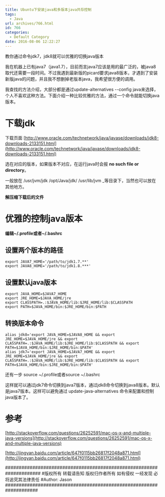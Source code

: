 ```yaml
---
title: Ubuntu下安装java和多版本java共存控制
tags:
  - Java
url: archives/766.html
id: 766
categories:
  - Default Category
date: 2016-08-06 12:22:27
---
```


教你通过命令jdk7，jdk8就可以优雅的切换java版本

我在机器上已有java7（java1.7），目前而言java7应该是用的最广泛的，被java8取代还需要一段时间。不过我遇到最新版的picard要求java8版本，才遇到了安装新版java的问题，并且我不想删掉老版本java，我希望很方便的调用。

我查找的方法介绍，大部分都是通过update-alternatives --config java来选择，个人不喜欢这种方法。下面介绍一种比较优雅的方法，通过一个命令就能切换java版本。

# 下载jdk

下载页面  [http://www.oracle.com/technetwork/java/javase/downloads/jdk8-downloads-2133151.html](http://www.oracle.com/technetwork/java/javase/downloads/jdk8-downloads-2133151.html)

选在对应的版本，如果版本不对应，在运行java时会报 **no such file or directory**。

一般放在  /usr/jvm/jdk   /opt/Java/jdk/   /usr/lib/jvm _等目录下，当然也可以放在其他地方。

**解压缩下载后的文件**

# 优雅的控制java版本

**编辑~/.profile或者~/.bashrc**

## 设置两个版本的路径

```
export JAVA7_HOME='/path/to/jdk1.7.**'
export JAVA8_HOME='/path/to/jdk1.8.***'
```


## 设置默认java版本

```
export JAVA_HOME=$JAVA7_HOME
export JRE_HOME=$JAVA_HOME/jre
export CLASSPATH=.:$JAVA_HOME/lib:$JRE_HOME/lib:$CLASSPATH
export PATH=$JAVA_HOME/bin:$JRE_HOME/bin:$PATH
```


## 转换版本命令

```
alias jdk8='export JAVA_HOME=$JAVA8_HOME && export JRE_HOME=$JAVA_HOME/jre && export CLASSPATH=.:$JAVA_HOME/lib:$JRE_HOME/lib:$CLASSPATH && export PATH=$JAVA_HOME/bin:$JRE_HOME/bin:$PATH'
alias jdk7='export JAVA_HOME=$JAVA7_HOME && export JRE_HOME=$JAVA_HOME/jre && export CLASSPATH=.:$JAVA_HOME/lib:$JRE_HOME/lib:$CLASSPATH && export PATH=$JAVA_HOME/bin:$JRE_HOME/bin:$PATH'
```


还有一步 source ~/.profile或者source ~/.bashrc

这样就可以通过jdk7命令切换到java7版本，通过jdk8命令切换到java8版本。默认是java7版本。这样可以避免通过 update-java-alternatives 命令来配置和控制java版本了。

# 参考

[http://stackoverflow.com/questions/26252591/mac-os-x-and-multiple-java-versions](http://stackoverflow.com/questions/26252591/mac-os-x-and-multiple-java-versions)

[http://jingyan.baidu.com/article/647f0115bb26817f2048a871.html](http://jingyan.baidu.com/article/647f0115bb26817f2048a871.html)

\#####################################################################
\#版权所有 转载请告知 版权归作者所有 如有侵权 一经发现 必将追究其法律责任
\#Author: Jason
\####################################################################